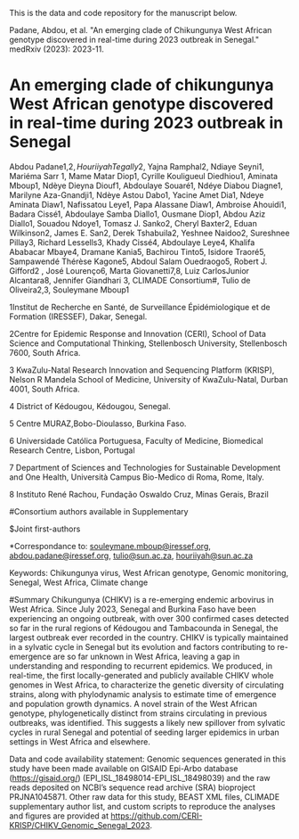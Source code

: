 This is the data and code repository for the manuscript below.

Padane, Abdou, et al. "An emerging clade of Chikungunya West African genotype discovered in real-time during 2023 outbreak in Senegal." medRxiv (2023): 2023-11.

# An emerging clade of chikungunya West African genotype discovered in real-time during 2023 outbreak in Senegal 
Abdou Padane1,2$, Houriiyah Tegally2$, Yajna Ramphal2, Ndiaye Seyni1, Mariéma Sarr 1, Mame Matar Diop1, Cyrille Kouligueul Diedhiou1, Aminata Mboup1, Ndèye Dieyna Diouf1, Abdoulaye Souaré1, Ndéye Diabou Diagne1, Marilyne Aza-Gnandji1, Ndèye Astou Dabo1, Yacine Amet Dia1, Ndeye Aminata Diaw1, Nafissatou Leye1, Papa Alassane Diaw1, Ambroise Ahouidi1, Badara Cissé1, Abdoulaye Samba Diallo1, Ousmane Diop1, Abdou Aziz Diallo1, Souadou Ndoye1, Tomasz J. Sanko2, Cheryl Baxter2, Eduan Wilkinson2, James E. San2, Derek Tshabuila2, Yeshnee Naidoo2, Sureshnee Pillay3, Richard Lessells3, Khady Cissé4, Abdoulaye Leye4, Khalifa Ababacar Mbaye4, Dramane Kania5, Bachirou Tinto5, Isidore Traoré5, Sampawendé Thérèse Kagone5, Abdoul Salam Ouedraogo5, Robert J. Gifford2 , José Lourenço6, Marta Giovanetti7,8, Luiz CarlosJunior Alcantara8, Jennifer Giandhari 3, CLIMADE Consortium#, Tulio de Oliveira2,3, Souleymane Mboup1

1Institut de Recherche en Santé, de Surveillance Épidémiologique et de Formation (IRESSEF), Dakar, Senegal.

2Centre for Epidemic Response and Innovation (CERI), School of Data Science and Computational Thinking, Stellenbosch University, Stellenbosch 7600, South Africa.

3 KwaZulu-Natal Research Innovation and Sequencing Platform (KRISP), Nelson R Mandela School of Medicine, University of KwaZulu-Natal, Durban 4001, South Africa.

4 District of Kédougou, Kédougou, Senegal.

5 Centre MURAZ,Bobo-Dioulasso, Burkina Faso.

6 Universidade Católica Portuguesa, Faculty of Medicine, Biomedical Research Centre, Lisbon, Portugal

7 Department of Sciences and Technologies for Sustainable Development and One Health, Università Campus Bio-Medico di Roma, Rome, Italy.

8  Instituto René Rachou, Fundação Oswaldo Cruz, Minas Gerais, Brazil

#Consortium authors available in Supplementary

$Joint first-authors

*Correspondance to: souleymane.mboup@iressef.org, abdou.padane@iressef.org, tulio@sun.ac.za, houriiyah@sun.ac.za

Keywords: Chikungunya virus, West African genotype, Genomic monitoring, Senegal, West Africa, Climate change

#Summary 
Chikungunya (CHIKV) is a re-emerging endemic arbovirus in West Africa. Since July 2023, Senegal and Burkina Faso have been experiencing an ongoing outbreak, with over 300 confirmed cases detected so far in the rural regions of Kédougou and Tambacounda in Senegal, the largest outbreak ever recorded in the country. CHIKV is typically maintained in a sylvatic cycle in Senegal but its evolution and factors contributing to re-emergence are so far unknown in West Africa, leaving a gap in understanding and responding to recurrent epidemics. We produced, in real-time, the first locally-generated and publicly available CHIKV whole genomes in West Africa, to characterize the genetic diversity of circulating strains, along with phylodynamic analysis to estimate time of emergence and population growth dynamics. A novel strain of the West African genotype, phylogenetically distinct from strains circulating in previous outbreaks, was identified. This suggests a likely new spillover from sylvatic cycles in rural Senegal and potential of seeding larger epidemics in urban settings in West Africa and elsewhere.


Data and code availability statement:
Genomic sequences generated in this study have been made available on GISAID Epi-Arbo database (https://gisaid.org/)  (EPI_ISL_18498014-EPI_ISL_18498039) and the raw reads deposited on NCBI’s sequence read archive (SRA) bioproject PRJNA1045871. Other raw data for this study, BEAST XML files, CLIMADE supplementary author list, and custom scripts to reproduce the analyses and figures are provided at https://github.com/CERI-KRISP/CHIKV_Genomic_Senegal_2023.
